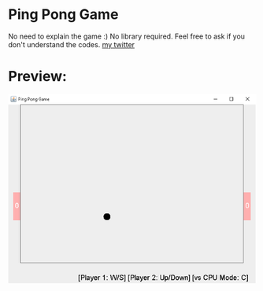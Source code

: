 # Ping Pong Game
No need to explain the game :)
No library required.
Feel free to ask if you don't understand the codes.
[my twitter](https://twitter.com/ibrahimmdogann)

# Preview:

![Demo Preview](https://github.com/dedinededin/Ping-Pong-Game/blob/master/pingpong.png?raw=true)
